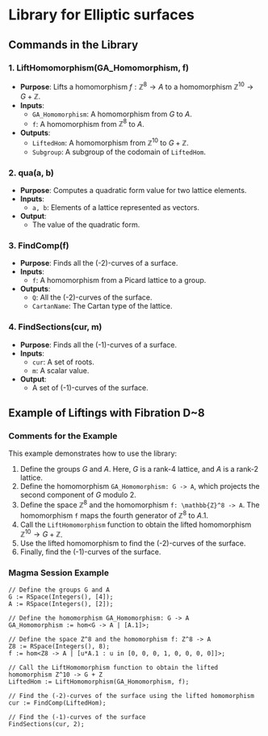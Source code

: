 # Library for Elliptic surfaces

## Commands in the Library

### 1. **LiftHomomorphism(GA_Homomorphism, f)**
- **Purpose**: Lifts a homomorphism $f: \mathbb{Z}^8 \to A$ to a homomorphism $\mathbb{Z}^{10} \to G + \mathbb{Z}$.
- **Inputs**:
  - `GA_Homomorphism`: A homomorphism from $G$ to $A$.
  - `f`: A homomorphism from $\mathbb{Z}^8$ to $A$.
- **Outputs**:
  - `LiftedHom`: A homomorphism from $\mathbb{Z}^{10}$ to $G + \mathbb{Z}$.
  - `Subgroup`: A subgroup of the codomain of `LiftedHom`.

### 2. **qua(a, b)**
- **Purpose**: Computes a quadratic form value for two lattice elements.
- **Inputs**:
  - `a, b`: Elements of a lattice represented as vectors.
- **Output**:
  - The value of the quadratic form.

### 3. **FindComp(f)**
- **Purpose**: Finds all the (-2)-curves of a surface.
- **Inputs**:
  - `f`: A homomorphism from a Picard lattice to a group.
- **Outputs**:
  - `Q`: All the (-2)-curves of the surface.
  - `CartanName`: The Cartan type of the lattice.

### 4. **FindSections(cur, m)**
- **Purpose**: Finds all the (-1)-curves of a surface.
- **Inputs**:
  - `cur`: A set of roots.
  - `m`: A scalar value.
- **Output**:
  - A set of (-1)-curves of the surface.

## Example of Liftings with Fibration D~8

### Comments for the Example
This example demonstrates how to use the library:
1. Define the groups $G$ and $A$. Here, $G$ is a rank-4 lattice, and $A$ is a rank-2 lattice.
2. Define the homomorphism `GA_Homomorphism: G -> A`, which projects the second component of $G$ modulo 2.
3. Define the space $\mathbb{Z}^8$ and the homomorphism `f: \mathbb{Z}^8 -> A`. The homomorphism `f` maps the fourth generator of $\mathbb{Z}^8$ to $A.1$.
4. Call the `LiftHomomorphism` function to obtain the lifted homomorphism $\mathbb{Z}^{10} \to G + \mathbb{Z}$.
5. Use the lifted homomorphism to find the (-2)-curves of the surface.
6. Finally, find the (-1)-curves of the surface.

### Magma Session Example
```magma
// Define the groups G and A
G := RSpace(Integers(), [4]);
A := RSpace(Integers(), [2]);

// Define the homomorphism GA_Homomorphism: G -> A
GA_Homomorphism := hom<G -> A | [A.1]>;

// Define the space Z^8 and the homomorphism f: Z^8 -> A
Z8 := RSpace(Integers(), 8);
f := hom<Z8 -> A | [u*A.1 : u in [0, 0, 0, 1, 0, 0, 0, 0]]>;

// Call the LiftHomomorphism function to obtain the lifted homomorphism Z^10 -> G + Z
LiftedHom := LiftHomomorphism(GA_Homomorphism, f);

// Find the (-2)-curves of the surface using the lifted homomorphism
cur := FindComp(LiftedHom);

// Find the (-1)-curves of the surface
FindSections(cur, 2);
```

